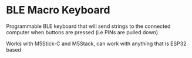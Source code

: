 # BLE Macro Keyboard

Programmable BLE keyboard that will send strings to the connected computer when buttons are pressed (i.e PINs are pulled down)

Works with M5Stick-C and M5Stack, can work with anything that is ESP32 based
